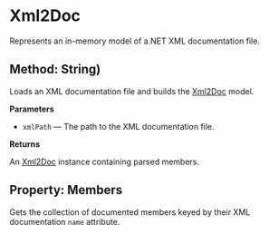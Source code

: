 # Xml2Doc

Represents an in-memory model of a.NET XML documentation file.

## Method: String)

Loads an XML documentation file and builds the [Xml2Doc](Xml2Doc.Core.Models.Xml2Doc.md) model.

**Parameters**

- `xmlPath` — The path to the XML documentation file.

**Returns**

An [Xml2Doc](Xml2Doc.Core.Models.Xml2Doc.md) instance containing parsed members.

## Property: Members

Gets the collection of documented members keyed by their XML documentation `name` attribute.

